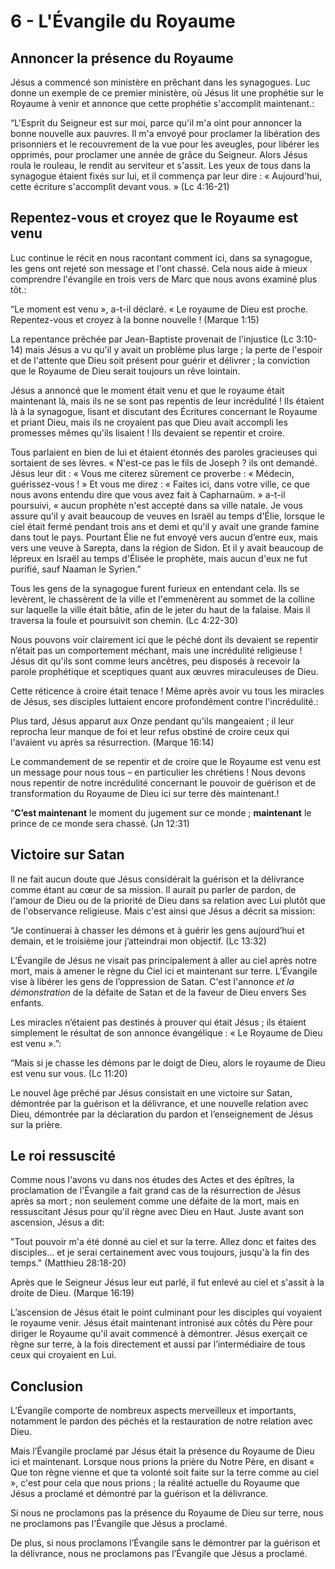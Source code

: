 # 6 - L'Évangile du Royaume

## Annoncer la présence du Royaume

Jésus a commencé son ministère en prêchant dans les synagogues. Luc donne un exemple de ce premier ministère, où Jésus lit une prophétie sur le Royaume à venir et annonce que cette prophétie s'accomplit maintenant.:

“L'Esprit du Seigneur est sur moi, parce qu'il m'a oint pour annoncer la bonne nouvelle aux pauvres. Il m'a envoyé pour proclamer la libération des prisonniers et le recouvrement de la vue pour les aveugles, pour libérer les opprimés, pour proclamer une année de grâce du Seigneur. Alors Jésus roula le rouleau, le rendit au serviteur et s'assit. Les yeux de tous dans la synagogue étaient fixés sur lui, et il commença par leur dire : « Aujourd'hui, cette écriture s'accomplit devant vous. » (Lc 4:16-21)

## Repentez-vous et croyez que le Royaume est venu

Luc continue le récit en nous racontant comment ici, dans sa synagogue, les gens ont rejeté son message et l'ont chassé. Cela nous aide à mieux comprendre l'évangile en trois vers de Marc que nous avons examiné plus tôt.:

“Le moment est venu », a-t-il déclaré. « Le royaume de Dieu est proche. Repentez-vous et croyez à la bonne nouvelle ! (Marque 1:15)

La repentance prêchée par Jean-Baptiste provenait de l'injustice (Lc 3:10-14) mais Jésus a vu qu'il y avait un problème plus large ; la perte de l'espoir et de l'attente que Dieu soit présent pour guérir et délivrer ; la conviction que le Royaume de Dieu serait toujours un rêve lointain.

Jésus a annoncé que le moment était venu et que le royaume était maintenant là, mais ils ne se sont pas repentis de leur incrédulité ! Ils étaient là à la synagogue, lisant et discutant des Écritures concernant le Royaume et priant Dieu, mais ils ne croyaient pas que Dieu avait accompli les promesses mêmes qu'ils lisaient ! Ils devaient se repentir et croire.

Tous parlaient en bien de lui et étaient étonnés des paroles gracieuses qui sortaient de ses lèvres. « N'est-ce pas le fils de Joseph ? ils ont demandé. Jésus leur dit : « Vous me citerez sûrement ce proverbe : « Médecin, guérissez-vous ! » Et vous me direz : « Faites ici, dans votre ville, ce que nous avons entendu dire que vous avez fait à Capharnaüm. » a-t-il poursuivi, « aucun prophète n'est accepté dans sa ville natale. Je vous assure qu'il y avait beaucoup de veuves en Israël au temps d'Élie, lorsque le ciel était fermé pendant trois ans et demi et qu'il y avait une grande famine dans tout le pays. Pourtant Élie ne fut envoyé vers aucun d’entre eux, mais vers une veuve à Sarepta, dans la région de Sidon. Et il y avait beaucoup de lépreux en Israël au temps d'Élisée le prophète, mais aucun d'eux ne fut purifié, sauf Naaman le Syrien.”

Tous les gens de la synagogue furent furieux en entendant cela. Ils se levèrent, le chassèrent de la ville et l'emmenèrent au sommet de la colline sur laquelle la ville était bâtie, afin de le jeter du haut de la falaise. Mais il traversa la foule et poursuivit son chemin. (Lc 4:22-30)

Nous pouvons voir clairement ici que le péché dont ils devaient se repentir n’était pas un comportement méchant, mais une incrédulité religieuse ! Jésus dit qu'ils sont comme leurs ancêtres, peu disposés à recevoir la parole prophétique et sceptiques quant aux œuvres miraculeuses de Dieu.

Cette réticence à croire était tenace ! Même après avoir vu tous les miracles de Jésus, ses disciples luttaient encore profondément contre l'incrédulité.:

Plus tard, Jésus apparut aux Onze pendant qu'ils mangeaient ; il leur reprocha leur manque de foi et leur refus obstiné de croire ceux qui l'avaient vu après sa résurrection. (Marque 16:14)

Le commandement de se repentir et de croire que le Royaume est venu est un message pour nous tous – en particulier les chrétiens ! Nous devons nous repentir de notre incrédulité concernant le pouvoir de guérison et de transformation du Royaume de Dieu ici sur terre dès maintenant.!

“**C’est maintenant** le moment du jugement sur ce monde ; **maintenant** le prince de ce monde sera chassé. (Jn 12:31)

## Victoire sur Satan

Il ne fait aucun doute que Jésus considérait la guérison et la délivrance comme étant au cœur de sa mission. Il aurait pu parler de pardon, de l'amour de Dieu ou de la priorité de Dieu dans sa relation avec Lui plutôt que de l'observance religieuse. Mais c'est ainsi que Jésus a décrit sa mission:

“Je continuerai à chasser les démons et à guérir les gens aujourd’hui et demain, et le troisième jour j’atteindrai mon objectif. (Lc 13:32)

L’Évangile de Jésus ne visait pas principalement à aller au ciel après notre mort, mais à amener le règne du Ciel ici et maintenant sur terre. L’Évangile vise à libérer les gens de l’oppression de Satan. C'est l'annonce *et la démonstration* de la défaite de Satan et de la faveur de Dieu envers Ses enfants.

Les miracles n’étaient pas destinés à prouver qui était Jésus ; ils étaient simplement le résultat de son annonce évangélique : « Le Royaume de Dieu est venu ».”:

“Mais si je chasse les démons par le doigt de Dieu, alors le royaume de Dieu est venu sur vous. (Lc 11:20)

Le nouvel âge prêché par Jésus consistait en une victoire sur Satan, démontrée par la guérison et la délivrance, et une nouvelle relation avec Dieu, démontrée par la déclaration du pardon et l’enseignement de Jésus sur la prière.

## Le roi ressuscité

Comme nous l'avons vu dans nos études des Actes et des épîtres, la proclamation de l'Évangile a fait grand cas de la résurrection de Jésus après sa mort ; non seulement comme une défaite de la mort, mais en ressuscitant Jésus pour qu'il règne avec Dieu en Haut. Juste avant son ascension, Jésus a dit:

"Tout pouvoir m'a été donné au ciel et sur la terre. Allez donc et faites des disciples... et je serai certainement avec vous toujours, jusqu'à la fin des temps." (Matthieu 28:18-20)

Après que le Seigneur Jésus leur eut parlé, il fut enlevé au ciel et s'assit à la droite de Dieu. (Marque 16:19)

L’ascension de Jésus était le point culminant pour les disciples qui voyaient le royaume venir. Jésus était maintenant intronisé aux côtés du Père pour diriger le Royaume qu'il avait commencé à démontrer. Jésus exerçait ce règne sur terre, à la fois directement et aussi par l’intermédiaire de tous ceux qui croyaient en Lui.

## Conclusion

L’Évangile comporte de nombreux aspects merveilleux et importants, notamment le pardon des péchés et la restauration de notre relation avec Dieu.

Mais l’Évangile proclamé par Jésus était la présence du Royaume de Dieu ici et maintenant. Lorsque nous prions la prière du Notre Père, en disant « Que ton règne vienne et que ta volonté soit faite sur la terre comme au ciel », c'est pour cela que nous prions ; la réalité actuelle du Royaume que Jésus a proclamé et démontré par la guérison et la délivrance.

Si nous ne proclamons pas la présence du Royaume de Dieu sur terre, nous ne proclamons pas l'Évangile que Jésus a proclamé.

De plus, si nous proclamons l’Évangile sans le démontrer par la guérison et la délivrance, nous ne proclamons pas l’Évangile que Jésus a proclamé.
